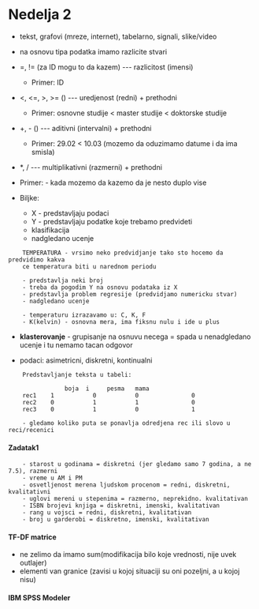 # Nedelja 2

- tekst, grafovi (mreze, internet), tabelarno, signali, slike/video

- na osnovu tipa podatka imamo razlicite stvari 

- =, != (za ID mogu to da kazem) --- razlicitost (imensi)
	- Primer: ID

- <, <=, >, >= () --- uredjenost (redni) + prethodni
	- Primer: osnovne studije < master studije < doktorske studije

- +, - () --- aditivni (intervalni) + prethodni
	- Primer: 29.02 < 10.03 (mozemo da oduzimamo datume i da ima smisla)

- *, / --- multiplikativni (razmerni) + prethodni
 - Primer: - kada mozemo da kazemo da je nesto duplo vise

- Biljke:
	- X - predstavljaju podaci 
	- Y - predstavljaju podatke koje trebamo predvideti
	- klasifikacija
	- nadgledano ucenje

```
	TEMPERATURA - vrsimo neko predvidjanje tako sto hocemo da predvidimo kakva
	ce temperatura biti u narednom periodu

	- predstavlja neki broj
	- treba da pogodim Y na osnovu podataka iz X
	- predstavlja problem regresije (predvidjamo numericku stvar)
	- nadgledano ucenje
	
	- temperaturu izrazavamo u: C, K, F
	- K(kelvin) - osnovna mera, ima fiksnu nulu i ide u plus 
```

- **klasterovanje** - grupisanje na osnuvu necega = spada u nenadgledano ucenje i tu nemamo tacan odgovor

- podaci: asimetricni, diskretni, kontinualni
```
	Predstavljanje teksta u tabeli:

				boja  i 	pesma 	mama
	rec1	1			0			0				0
	rec2	0			1			1				0
	rec3	0			1			0				1

	- gledamo koliko puta se ponavlja odredjena rec ili slovo u reci/recenici
```

#### Zadatak1

```
	- starost u godinama = diskretni (jer gledamo samo 7 godina, a ne 7.5), razmerni 
	- vreme u AM i PM
	- osvetljenost merena ljudskom procenom = redni, diskretni, kvalitativni 
	- uglovi mereni u stepenima = razmerno, neprekidno. kvalitativan
	- ISBN brojevi knjiga = diskretni, imenski, kvalitativan
	- rang u vojsci = redni, diskretni, kvalitativan
	- broj u garderobi = diskretno, imenski, kvalitativan 
```

#### TF-DF matrice 

- ne zelimo da imamo sum(modifikacija bilo koje vrednosti, nije uvek outlajer)
- elementi van granice (zavisi u kojoj situaciji su oni pozeljni, a u kojoj nisu)

#### IBM SPSS Modeler 